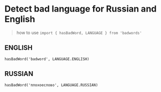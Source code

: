 # Detect bad language for Russian and English

> how to use
`import { hasBadWord, LANGUAGE } from 'badwords'`
## ENGLISH
`hasBadWord('badword', LANGUAGE.ENGLISH)`

## RUSSIAN
`hasBadWord('плохоеслово', LANGUAGE.RUSSIAN)`